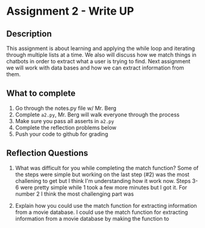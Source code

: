 # Assignment 2 - Write UP

## Description
This assignment is about learning and applying the while loop and iterating through multiple lists at a time.  We also will discuss how we match things in chatbots in order to extract what a user is trying to find.  Next assignment we will work with data bases and how we can extract information from them.

## What to complete
1. Go through the notes.py file w/ Mr. Berg
2. Complete `a2.py`, Mr. Berg will walk everyone through the process
3. Make sure you pass all asserts in `a2.py`
4. Complete the reflection problems below
5. Push your code to github for grading

## Reflection Questions
1. What was difficult for you while completing the match function?
Some of the steps were simple but working on the last step (#2) was the most challening to get but I think I'm understanding how it work now. Steps 3-6 were pretty simple while 1 took a few more minutes but I got it. For number 2 I think the most challenging part was 


2. Explain how you could use the match function for extracting information from a movie database.
I could use the match function for extracting information from a movie database by making the function to

